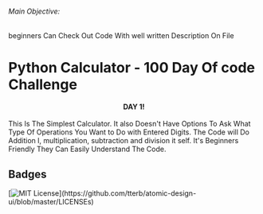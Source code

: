 <h6>Main Objective: </h6>
beginners Can Check Out Code With well written Description On File


# Python Calculator - 100 Day Of code Challenge


<center> <strong> DAY 1! </strong> </center><br />
This Is The Simplest Calculator. It also Doesn't Have Options To Ask What Type Of Operations You Want to Do with Entered Digits. The Code will Do Addition l, multiplication, subtraction and division it self. It's Beginners Friendly They Can Easily Understand The Code.

## Badges


[![MIT License](https://img.shields.io/apm/l/atomic-design-ui.svg?)](https://github.com/tterb/atomic-design-ui/blob/master/LICENSEs)
